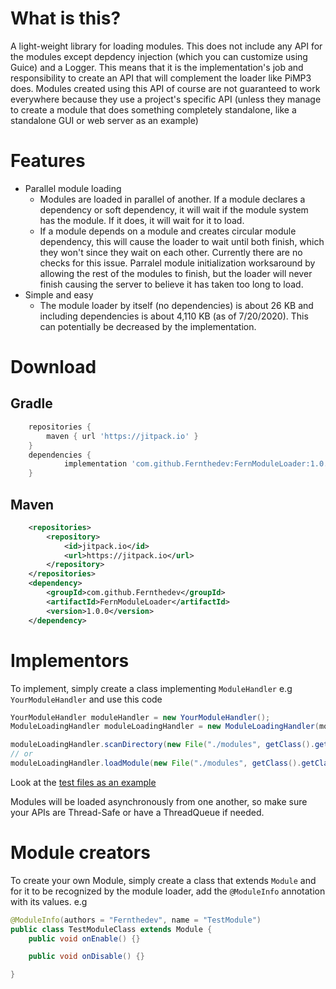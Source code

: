 # What is this?
A light-weight library for loading modules. This does not include any API for the modules except depdency injection (which you can customize using Guice) and a Logger. This means that it is the implementation's job and responsibility to create an API that will complement the loader like PiMP3 does. Modules created using this API of course are not guaranteed to work everywhere because they use a project's specific API (unless they manage to create a module that does something completely standalone, like a standalone GUI or web server as an example)

# Features
- Parallel module loading 
    - Modules are loaded in parallel of another. If a module declares a dependency or soft dependency, it will wait if the module system has the module. If it does, it will wait for it to load. 
    - If a module depends on a module and creates circular module dependency, this will cause the loader to wait until both finish, which they won't since they wait on each other. Currently there are no checks for this issue. Parralel module initialization worksaround by allowing the rest of the modules to finish, but the loader will never finish causing the server to believe it has taken too long to load.
- Simple and easy
    - The module loader by itself (no dependencies) is about 26 KB and including dependencies is about 4,110 KB (as of 7/20/2020). This can potentially be decreased by the implementation.

# Download
## Gradle
```gradle
    repositories {
        maven { url 'https://jitpack.io' }
    }
	dependencies {
	        implementation 'com.github.Fernthedev:FernModuleLoader:1.0.0'
	}
```
## Maven
```xml
	<repositories>
		<repository>
		    <id>jitpack.io</id>
		    <url>https://jitpack.io</url>
		</repository>
	</repositories>
	<dependency>
	    <groupId>com.github.Fernthedev</groupId>
	    <artifactId>FernModuleLoader</artifactId>
	    <version>1.0.0</version>
	</dependency>
```

# Implementors
To implement, simply create a class implementing `ModuleHandler` e.g `YourModuleHandler`
and use this code
```java
YourModuleHandler moduleHandler = new YourModuleHandler();
ModuleLoadingHandler moduleLoadingHandler = new ModuleLoadingHandler(moduleHandler);

moduleLoadingHandler.scanDirectory(new File("./modules", getClass().getClassLoader()));
// or
moduleLoadingHandler.loadModule(new File("./modules", getClass().getClassLoader()));
```

Look at the [test files as an example](src/test/com/github/fernthedev/modules/test)

Modules will be loaded asynchronously from one another, so make sure your APIs are Thread-Safe or have a ThreadQueue if needed. 

# Module creators

To create your own Module, simply create a class that extends `Module` and for it to be recognized by the module loader, add the `@ModuleInfo` annotation with its values.
e.g
```java
@ModuleInfo(authors = "Fernthedev", name = "TestModule")
public class TestModuleClass extends Module {
    public void onEnable() {}

    public void onDisable() {}

}
```

